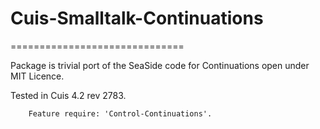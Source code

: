 # Cuis-Smalltalk-Continuations
==============================

Package is trivial port of the SeaSide code for Continuations open under MIT Licence.

Tested in Cuis 4.2 rev 2783.

````Smalltalk
	Feature require: 'Control-Continuations'.
````
